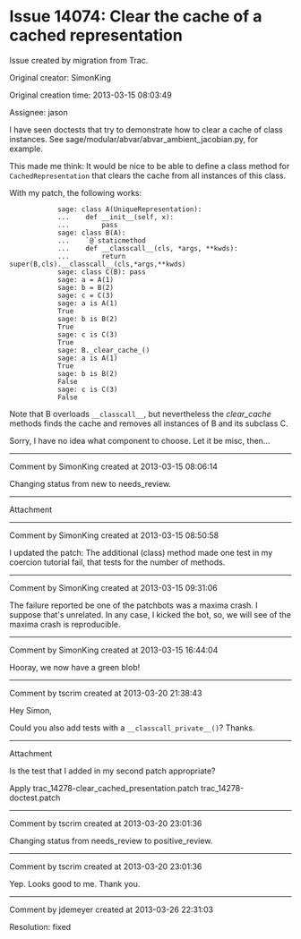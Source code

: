 # Issue 14074: Clear the cache of a cached representation

Issue created by migration from Trac.

Original creator: SimonKing

Original creation time: 2013-03-15 08:03:49

Assignee: jason

I have seen doctests that try to demonstrate how to clear a cache of class instances. See sage/modular/abvar/abvar_ambient_jacobian.py, for example.

This made me think: It would be nice to be able to define a class method for `CachedRepresentation` that clears the cache from all instances of this class.

With my patch, the following works:

```
            sage: class A(UniqueRepresentation):
            ...    def __init__(self, x):
            ...        pass
            sage: class B(A):
            ...    `@`staticmethod
            ...    def __classcall__(cls, *args, **kwds):
            ...        return super(B,cls).__classcall__(cls,*args,**kwds)
            sage: class C(B): pass
            sage: a = A(1)
            sage: b = B(2)
            sage: c = C(3)
            sage: a is A(1)
            True
            sage: b is B(2)
            True
            sage: c is C(3)
            True
            sage: B._clear_cache_()
            sage: a is A(1)
            True
            sage: b is B(2)
            False
            sage: c is C(3)
            False
```

Note that B overloads `__classcall__`, but nevertheless the _clear_cache_ methods finds the cache and removes all instances of B and its subclass C.

Sorry, I have no idea what component to choose. Let it be misc, then...


---

Comment by SimonKing created at 2013-03-15 08:06:14

Changing status from new to needs_review.


---

Attachment


---

Comment by SimonKing created at 2013-03-15 08:50:58

I updated the patch: The additional (class) method made one test in my coercion tutorial fail, that tests for the number of methods.


---

Comment by SimonKing created at 2013-03-15 09:31:06

The failure reported be one of the patchbots was a maxima crash. I suppose that's unrelated. In any case, I kicked the bot, so, we will see of the maxima crash is reproducible.


---

Comment by SimonKing created at 2013-03-15 16:44:04

Hooray, we now have a green blob!


---

Comment by tscrim created at 2013-03-20 21:38:43

Hey Simon,

Could you also add tests with a `__classcall_private__()`? Thanks.


---

Attachment

Is the test that I added in my second patch appropriate?

Apply trac_14278-clear_cached_presentation.patch trac_14278-doctest.patch


---

Comment by tscrim created at 2013-03-20 23:01:36

Changing status from needs_review to positive_review.


---

Comment by tscrim created at 2013-03-20 23:01:36

Yep. Looks good to me. Thank you.


---

Comment by jdemeyer created at 2013-03-26 22:31:03

Resolution: fixed
